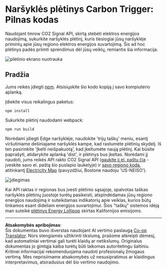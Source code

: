 <!--
CO_OP_TRANSLATOR_METADATA:
{
  "original_hash": "cbaf73f94a9ab4c680a10ef871e92948",
  "translation_date": "2025-08-28T11:28:31+00:00",
  "source_file": "5-browser-extension/solution/translation/README.es.md",
  "language_code": "lt"
}
-->
# Naršyklės plėtinys Carbon Trigger: Pilnas kodas

Naudojant tmrow CO2 Signal API, skirtą stebėti elektros energijos naudojimą, sukurkite naršyklės plėtinį, kuris tiesiogiai jūsų naršyklėje primintų apie jūsų regiono elektros energijos suvartojimą. Šis ad hoc plėtinys padės priimti sprendimus dėl jūsų veiklų, remiantis šia informacija.

![plėtinio ekrano nuotrauka](../../../../../translated_images/extension-screenshot.352c4c3ba54e4041ad2f6af749d562cc5705f527b5826efd53d11c3528f5ae45.lt.png)

## Pradžia

Jums reikės įdiegti [npm](https://npmjs.com). Atsisiųskite šio kodo kopiją į savo kompiuterio aplanką.

Įdiekite visus reikalingus paketus:

```
npm install
```

Sukurkite plėtinį naudodami webpack:

```
npm run build
```

Norėdami įdiegti Edge naršyklėje, naudokite 'trijų taškų' meniu, esantį viršutiniame dešiniajame naršyklės kampe, kad rastumėte plėtinių skydelį. Iš ten pasirinkite 'Įkelti neišpakuotą', kad įkeltumėte naują plėtinį. Kai būsite paprašyti, atidarykite aplanką 'dist', ir plėtinys bus įkeltas. Norėdami jį naudoti, jums reikės API rakto CO2 Signal API ([gaukite jį el. paštu čia](https://www.co2signal.com/) - įveskite savo el. paštą šio puslapio laukelyje) ir [savo regiono kodą](http://api.electricitymap.org/v3/zones), atitinkantį [Electricity Map](https://www.electricitymap.org/map) (pavyzdžiui, Bostone naudoju 'US-NEISO').

![įdiegimas](../../../../../translated_images/install-on-edge.8bd0ee3ca7dcda1c5334b5195603a43c864e3b38d088b03d57376d25e77b9459.lt.png)

Kai API raktas ir regionas bus įvesti plėtinio sąsajoje, spalvotas taškas naršyklės plėtinių juostoje turėtų pasikeisti, atspindėdamas jūsų regiono energijos naudojimą ir suteikdamas indikatorių apie veiklas, kurios būtų tinkamos esant dideliam energijos suvartojimui. Šios "taškų" sistemos idėją man suteikė [plėtinys Energy Lollipop](https://energylollipop.com/) skirtas Kalifornijos emisijoms.

---

**Atsakomybės apribojimas**:  
Šis dokumentas buvo išverstas naudojant AI vertimo paslaugą [Co-op Translator](https://github.com/Azure/co-op-translator). Nors stengiamės užtikrinti tikslumą, prašome atkreipti dėmesį, kad automatiniai vertimai gali turėti klaidų ar netikslumų. Originalus dokumentas jo gimtąja kalba turėtų būti laikomas autoritetingu šaltiniu. Kritinei informacijai rekomenduojama naudoti profesionalų žmogaus vertimą. Mes neprisiimame atsakomybės už nesusipratimus ar klaidingus interpretavimus, atsiradusius dėl šio vertimo naudojimo.